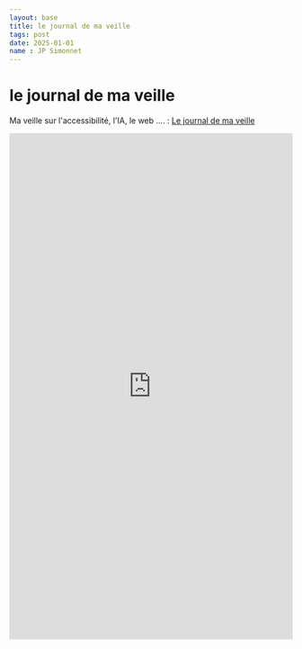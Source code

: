 ```yaml
---
layout: base
title: le journal de ma veille
tags: post
date: 2025-01-01
name : JP Simonnet
---
```


# le journal de ma veille

Ma veille sur l'accessibilité, l'IA, le web .... : [Le journal de ma veille](https://oxymore.notion.site/)

<iframe src="https://oxymore.notion.site/ebd/d051e4604bce4ead9a570e7c5e7e30e2" width="100%" height="900" frameborder="0" allowfullscreen />